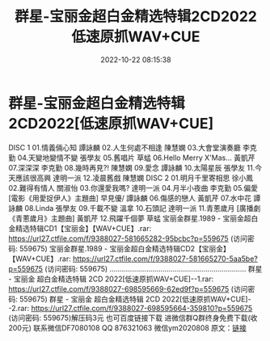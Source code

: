 ﻿---
title: 群星-宝丽金超白金精选特辑2CD2022低速原抓WAV+CUE
date: 2022-10-22 08:15:38
categories: 新碟专辑、稀有等精品
tags: 华语中文
---
# 群星-宝丽金超白金精选特辑2CD2022[低速原抓WAV+CUE]

DISC 1
01.情義倆心知 譚詠麟
02.人生何處不相逢 陳慧嫻
03.大會堂演奏廳 李克勤
04.天變地變情不變 張學友
05.舊唱片 草蜢
06.Hello Merry X'Mas... 黃凱芹
07.深深深 李克勤
08.幾時再見?! 陳慧嫻
09.愛念 譚詠麟
10.太陽星辰 張學友
11.今天應該很高興 達明一派
12.凌晨舊戲 陳慧嫻
DISC 2
01.明月千里寄相思 徐小鳳
02.難得有情人 關淑怡
03.你還愛我嗎? 達明一派
04.月半小夜曲 李克勤
05.偏愛 [電影《用愛捉伊人》主題曲] 早見優/ 譚詠麟
06.傷感的戀人 黃凱芹
07.水中花 譚詠麟
08.Linda 張學友
09.千載不變 溫拿
10.石頭記 達明一派
11.青蔥歲月 [廣播劇《青蔥歲月》主題曲] 黃凱芹
12.飛躍千個夢 草蜢
宝丽金群星.1989 -
宝丽金超白金精选特辑CD1【宝丽金】【WAV+CUE】.rar: https://url27.ctfile.com/f/9388027-581665282-95bcbc?p=559675
(访问密码: 559675)
宝丽金群星.1989 - 宝丽金超白金精选特辑CD2【宝丽金】【WAV+CUE】.rar: https://url27.ctfile.com/f/9388027-581665270-5aa5be?p=559675
(访问密码: 559675)
...................................................................
群星 - 宝丽金 超白金精选特辑 2CD 2022[低速原抓WAV+CUE]--1.rar: https://url27.ctfile.com/f/9388027-698595669-62ed9f?p=559675
(访问密码: 559675)
群星 - 宝丽金 超白金精选特辑 2CD 2022[低速原抓WAV+CUE]--2.rar: https://url27.ctfile.com/f/9388027-698595664-359810?p=559675
(访问密码: 559675)解压码3元
也可百度链接下载
进微信群Q群终身免费下载(收200元)
联系微信DF7080108 QQ 876321063
微信ym2020808
原文：[链接](https://blog.sina.com.cn/s/blog_1647c7e7601030zz8.html)